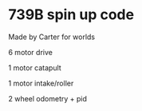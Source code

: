 # 739B spin up code
Made by Carter for worlds

6 motor drive

1 motor catapult

1 motor intake/roller

2 wheel odometry + pid
